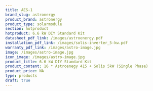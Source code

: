 ```yaml
---
title: AES-1
brand_slug: astronergy
product_brand: astronergy
product_type: solarmodule
section: hotproduct
hotproduct: 6.6 kW DIY Standard Kit
datasheet_pdf_link: /images/astroenergy.pdf
installation_pdf_link: /images/solis-inverter_5-kw.pdf
warranty_pdf_link: /images/astro-image.jpg
image: /images/astro-image.jpg
icon_image: /images/astro-image.jpg
product_title: 6.6 kW DIY Standard Kit
product_content: 16 * Astroenegy 415 + Solis 5kW (Single Phase)
product_price: NA
type: products
draft: true
---
```

